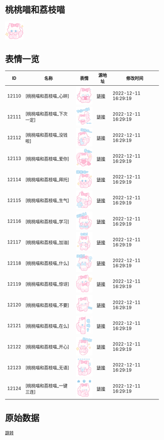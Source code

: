# 桃桃喵和荔枝喵

<img src="./cover.png" height="60" alt="cover" />

# 表情一览

|ID|名称|表情|源地址|修改时间|
|----|----|----|----|----|
|12110|[桃桃喵和荔枝喵_心碎]|<img src="./pic/012110_%5B桃桃喵和荔枝喵_心碎%5D.png" height="60" alt="心碎"/>|[链接](https://i0.hdslb.com/bfs/garb/item/0fd15d32fd62c7b6db5ce62e04cc2083fe02c626.png)|2022-12-11 16:29:19|
|12111|[桃桃喵和荔枝喵_下次一定]|<img src="./pic/012111_%5B桃桃喵和荔枝喵_下次一定%5D.png" height="60" alt="下次一定"/>|[链接](https://i0.hdslb.com/bfs/garb/item/dc1a06cf836cdae503ffe61fdda588b2d1533282.png)|2022-12-11 16:29:19|
|12112|[桃桃喵和荔枝喵_没钱啦]|<img src="./pic/012112_%5B桃桃喵和荔枝喵_没钱啦%5D.png" height="60" alt="没钱啦"/>|[链接](https://i0.hdslb.com/bfs/garb/item/b5820cfd1668115ee348c71f232e3af83d98f140.png)|2022-12-11 16:29:19|
|12113|[桃桃喵和荔枝喵_爱你]|<img src="./pic/012113_%5B桃桃喵和荔枝喵_爱你%5D.png" height="60" alt="爱你"/>|[链接](https://i0.hdslb.com/bfs/garb/item/3db4a0991c69283f310765f1a50fe47138abf89e.png)|2022-12-11 16:29:19|
|12114|[桃桃喵和荔枝喵_拜托]|<img src="./pic/012114_%5B桃桃喵和荔枝喵_拜托%5D.png" height="60" alt="拜托"/>|[链接](https://i0.hdslb.com/bfs/garb/item/abcde0b265f836bc39fde61e0b61f986c113a69a.png)|2022-12-11 16:29:19|
|12115|[桃桃喵和荔枝喵_生气]|<img src="./pic/012115_%5B桃桃喵和荔枝喵_生气%5D.png" height="60" alt="生气"/>|[链接](https://i0.hdslb.com/bfs/garb/item/d447367a5e65e4ca1b53ef16bc0abb4d2db18b93.png)|2022-12-11 16:29:19|
|12116|[桃桃喵和荔枝喵_学习]|<img src="./pic/012116_%5B桃桃喵和荔枝喵_学习%5D.png" height="60" alt="学习"/>|[链接](https://i0.hdslb.com/bfs/garb/item/ab7068a4eea40902aa22c8fa0fd526d57f593444.png)|2022-12-11 16:29:19|
|12117|[桃桃喵和荔枝喵_加油]|<img src="./pic/012117_%5B桃桃喵和荔枝喵_加油%5D.png" height="60" alt="加油"/>|[链接](https://i0.hdslb.com/bfs/garb/item/6bc0a389f01045a5b1341e2f3f497ca4e9187426.png)|2022-12-11 16:29:19|
|12118|[桃桃喵和荔枝喵_什么]|<img src="./pic/012118_%5B桃桃喵和荔枝喵_什么%5D.png" height="60" alt="什么"/>|[链接](https://i0.hdslb.com/bfs/garb/item/89231f9b34d6e208a5dd75b9fda3d50dabfe19b7.png)|2022-12-11 16:29:19|
|12119|[桃桃喵和荔枝喵_惊讶]|<img src="./pic/012119_%5B桃桃喵和荔枝喵_惊讶%5D.png" height="60" alt="惊讶"/>|[链接](https://i0.hdslb.com/bfs/garb/item/3c8cb2514505330db9318ee1a401c14693d3e90c.png)|2022-12-11 16:29:19|
|12120|[桃桃喵和荔枝喵_不要]|<img src="./pic/012120_%5B桃桃喵和荔枝喵_不要%5D.png" height="60" alt="不要"/>|[链接](https://i0.hdslb.com/bfs/garb/item/874fe26754fc50e6638c15c439658e986db36e38.png)|2022-12-11 16:29:19|
|12121|[桃桃喵和荔枝喵_在么]|<img src="./pic/012121_%5B桃桃喵和荔枝喵_在么%5D.png" height="60" alt="在么"/>|[链接](https://i0.hdslb.com/bfs/garb/item/7c55aa652bb969211b3cfd46a6a20c5a1fd460d6.png)|2022-12-11 16:29:19|
|12122|[桃桃喵和荔枝喵_开心]|<img src="./pic/012122_%5B桃桃喵和荔枝喵_开心%5D.png" height="60" alt="开心"/>|[链接](https://i0.hdslb.com/bfs/garb/item/23e4d3b5322d672c7ec2a56d0d9def886d738718.png)|2022-12-11 16:29:19|
|12123|[桃桃喵和荔枝喵_无语]|<img src="./pic/012123_%5B桃桃喵和荔枝喵_无语%5D.png" height="60" alt="无语"/>|[链接](https://i0.hdslb.com/bfs/garb/item/2f24f3ba614fc6424e65062de47bb1c69bd1692a.png)|2022-12-11 16:29:19|
|12124|[桃桃喵和荔枝喵_一键三连]|<img src="./pic/012124_%5B桃桃喵和荔枝喵_一键三连%5D.png" height="60" alt="一键三连"/>|[链接](https://i0.hdslb.com/bfs/garb/item/7397c5366e63e72a6166ae0103ca0d2f6c6f539a.png)|2022-12-11 16:29:19|

# 原始数据

[跳转](./raw.json)

